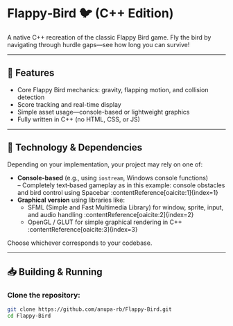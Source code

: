 # Flappy‑Bird 🐦 (C++ Edition)

A native C++ recreation of the classic Flappy Bird game. Fly the bird by navigating through hurdle gaps—see how long you can survive!

---

## 🚀 Features

- Core Flappy Bird mechanics: gravity, flapping motion, and collision detection  
- Score tracking and real-time display  
- Simple asset usage—console-based or lightweight graphics  
- Fully written in C++ (no HTML, CSS, or JS)

---

## 🧱 Technology & Dependencies

Depending on your implementation, your project may rely on one of:

- **Console-based** (e.g., using `iostream`, Windows console functions)  
  – Completely text‑based gameplay as in this example: console obstacles and bird control using Spacebar :contentReference[oaicite:1]{index=1}  
- **Graphical version** using libraries like:
  - SFML (Simple and Fast Multimedia Library) for window, sprite, input, and audio handling :contentReference[oaicite:2]{index=2}  
  - OpenGL / GLUT for simple graphical rendering in C++ :contentReference[oaicite:3]{index=3}  

Choose whichever corresponds to your codebase.

---

## 📥 Building & Running

### Clone the repository:

```bash
git clone https://github.com/anupa-rb/Flappy-Bird.git
cd Flappy-Bird
